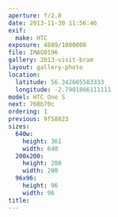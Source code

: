 ```yaml
---
aperture: f/2.0
date: 2013-11-30 11:56:46
exif:
  make: HTC
exposure: 4889/1000000
file: IMAG0196
gallery: 2013-visit-bram
layout: gallery-photo
location:
  latitude: 56.342605583333
  longitude: -2.7901866111111
model: HTC One S
next: 768b70c
ordering: 1
previous: 9f58823
sizes:
  640w:
    height: 361
    width: 640
  200x200:
    height: 200
    width: 200
  96x96:
    height: 96
    width: 96
title: 
---
```

